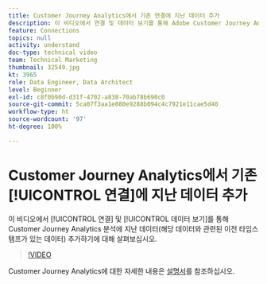 ```yaml
---
title: Customer Journey Analytics에서 기존 연결에 지난 데이터 추가
description: 이 비디오에서 연결 및 데이터 보기를 통해 Adobe Customer Journey Analytics 분석에 지난 데이터(해당 데이터와 관련된 이전 타임스탬프가 있는 데이터) 추가하기에 대해 살펴보십시오.
feature: Connections
topics: null
activity: understand
doc-type: technical video
team: Technical Marketing
thumbnail: 32549.jpg
kt: 3965
role: Data Engineer, Data Architect
level: Beginner
exl-id: c8f0b90d-d31f-4702-a838-70ab78b690c0
source-git-commit: 5ca07f3aa1e080e9288b094c4c7921e11cae5d40
workflow-type: ht
source-wordcount: '97'
ht-degree: 100%

---
```


# Customer Journey Analytics에서 기존 [!UICONTROL 연결]에 지난 데이터 추가

이 비디오에서 [!UICONTROL 연결] 및 [!UICONTROL 데이터 보기]를 통해 Customer Journey Analytics 분석에 지난 데이터(해당 데이터와 관련된 이전 타임스탬프가 있는 데이터) 추가하기에 대해 살펴보십시오.

>[!VIDEO](https://video.tv.adobe.com/v/32549/?quality=12)

Customer Journey Analytics에 대한 자세한 내용은 [설명서](https://experienceleague.adobe.com/docs/analytics-platform/using/cja-landing.html)를 참조하십시오.
